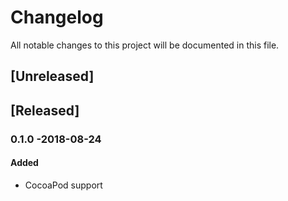# Changelog
All notable changes to this project will be documented in this file.

## [Unreleased]

## [Released]
### 0.1.0 -2018-08-24
#### Added
- CocoaPod support
